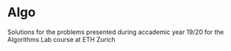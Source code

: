# Algo
Solutions for the problems presented during accademic year 19/20 for the Algorithms Lab course at ETH Zurich
